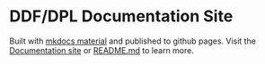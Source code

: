# DDF/DPL Documentation Site

Built with [mkdocs material](https://squidfunk.github.io/mkdocs-material/) and
published to github pages. Visit the [Documentation
site](https://danskernesdigitalebibliotek.github.io/dpl-docs) or
[README.md](docs/README.md) to learn more.
